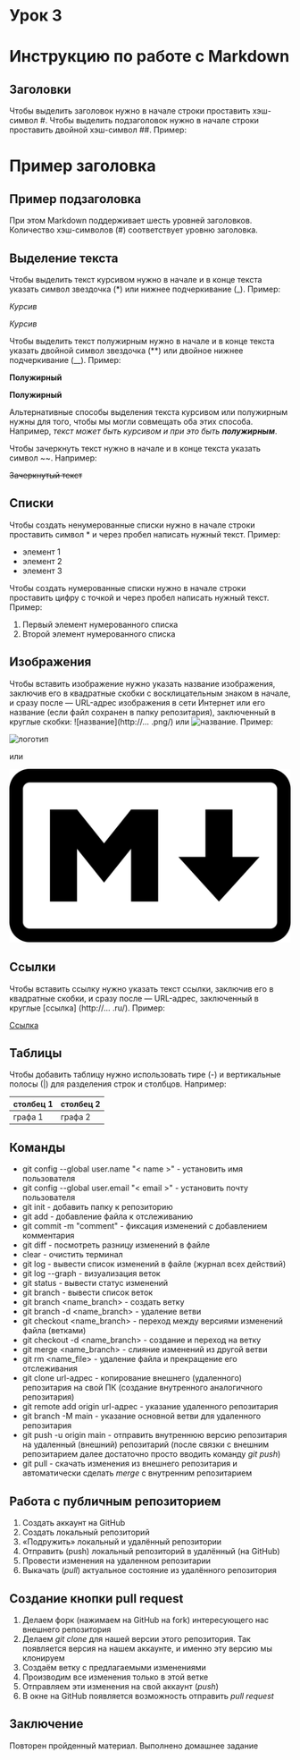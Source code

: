 # Урок 3

# Инструкцию по работе с Markdown

## Заголовки

Чтобы выделить заголовок нужно в начале строки проставить хэш-символ #. Чтобы выделить подзаголовок нужно в начале строки проставить двойной хэш-символ ##. Пример:

# Пример заголовка

## Пример подзаголовка

При этом Markdown поддерживает шесть уровней заголовков. Количество хэш-символов (#) соответствует уровню заголовка.

## Выделение текста

Чтобы выделить текст курсивом нужно в начале и в конце текста указать символ звездочка (*) или нижнее подчеркивание (_). Пример:

*Курсив*

_Курсив_

Чтобы выделить текст полужирным нужно в начале и в конце текста указать двойной символ звездочка (**) или двойное нижнее подчеркивание (__). Пример:

**Полужирный**

__Полужирный__

Альтернативные способы выделения текста курсивом или полужирным нужны для того, чтобы мы могли совмещать оба этих способа. Например, _текст может быть курсивом и при это быть **полужирным**_.

Чтобы зачеркнуть текст нужно в начале и в конце текста указать символ ~~. Например:

~~Зачеркнутый текст~~

## Списки

Чтобы создать ненумерованные списки нужно в начале строки проставить символ * и через пробел написать нужный текст. Пример:

* элемент 1
* элемент 2
* элемент 3

Чтобы создать нумерованные списки нужно в начале строки проставить цифру с точкой и через пробел написать нужный текст. Пример:

1. Первый элемент нумерованного списка
2. Второй элемент нумерованного списка

## Изображения

Чтобы вставить изображение нужно указать название изображения, заключив его в квадратные скобки с восклицательным знаком в начале, и сразу после — URL-адрес изображения в сети Интернет или его название (если файл сохранен в папку репозитария), заключенный в круглые скобки: ![название](http://... .png/) или ![название](name.png).
 Пример:

![логотип](https://miro.medium.com/max/1400/1*bvMUGHtl8oJP5rZPV7X8eg.png)

или

![логотип](Markdown2.png)

## Ссылки

Чтобы вставить ссылку нужно указать текст ссылки, заключив его в квадратные скобки, и сразу после — URL-адрес, заключенный в круглые [cсылка] (http://... .ru/). Пример:

[Ссылка](https://learnxinyminutes.com/docs/ru-ru/markdown-ru/#links)

## Таблицы
Чтобы добавить таблицу нужно использовать тире (-) и вертикальные полосы (|) для разделения строк и столбцов. Например:

|столбец 1|столбец 2|
|---------|---------|
|графа 1  |графа 2  |
## Команды

* git config --global user.name "< name >" - установить имя пользователя
* git config --global user.email "< email >" - установить почту пользователя
* git init - добавить папку к репозиторию
* git add - добавление файла к отслеживанию
* git commit -m "comment" - фиксация изменений с добавлением комментария
* git diff - посмотреть разницу изменений в файле
* clear - очистить терминал
* git log - вывести список изменений в файле (журнал всех действий)
* git log --graph - визуализация веток
* git status - вывести статус изменений
* git branch - вывести список веток
* git branch <name_branch> - создать ветку
* git branch -d <name_branch> - удаление ветви
* git checkout <name_branch> - переход между версиями изменений файла (ветками)
* git checkout -d <name_branch> - создание и переход на ветку
* git merge <name_branch> - слияние изменений из другой ветви
* git rm <name_file> - удаление файла и прекращение его отслеживания
* git clone url-адрес - копирование внешнего (удаленного) репозитария на свой ПК (создание внутренного аналогичного репозитария)
* git remote add origin url-адрес - указание удаленного репозитария
* git branch -M main - указание основной ветви для удаленного репозитария
* git push -u origin main - отправить внутреннюю версию репозитария на удаленный (внешний) репозитарий (после связки с внешним репозитарием далее достаточно просто вводить команду *git push*)
* git pull - скачать изменения из внешнего репозитария и автоматически сделать *merge* с внутренним репозитарием

## Работа с публичным репозиторием
1. Создать аккаунт на GitHub
2. Создать локальный репозиторий
3. «Подружить» локальный и удалённый репозитории
4. Отправить (push) локальный репозиторий в удалённый (на GitHub)
5. Провести изменения на удаленном репозитарии
6. Выкачать (*pull*) актуальное состояние из удалённого репозитория

## Создание кнопки pull request
1. Делаем форк (нажимаем на GitHub на fork) интересующего нас внешнего репозитория
2. Делаем *git clone* для нашей версии этого репозитория. Так появляется версия на нашем
аккаунте, и именно эту версию мы клонируем
3. Создаём ветку с предлагаемыми изменениями
4. Производим все изменения только в этой ветке
5. Отправляем эти изменения на свой аккаунт (*push*)
6. В окне на GitHub появляется возможность отправить *pull request*
## Заключение

Повторен пройденный материал. Выполнено домашнее задание